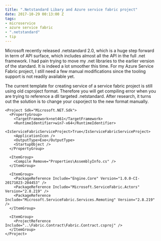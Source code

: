 ```yaml
---
title: ".Netstandard Libary and Azure service fabric project"
date: 2017-10-29 00:13:00 Z
tags:
- microservice
- azure service fabric
- ".netstandard"
- tip
---
```


Microsoft recently released .netstandard 2.0, which is a huge step forward in term of API surface, which includes almost all the API in the full .net framework. I had pain trying to move my .net libraries to the earlier version of the standard. It is indeed a lot smoother this time. For my Azure Service Fabric project, I still need a few manual modifications since the tooling support is not readily available yet.

<!--more-->

The current template for creating service of a service fabric project is still using old csproject format. Therefore you will get compiling error when you are trying to reference a dll targeted .netstandard. After research, it turns out the solution is to change your csporject to the new format manually.

```
<Project Sdk="Microsoft.NET.Sdk">
  <PropertyGroup>
    <TargetFramework>net461</TargetFramework>
    <RuntimeIdentifier>win7-x64</RuntimeIdentifier>
    <IsServiceFabricServiceProject>True</IsServiceFabricServiceProject>
    <ApplicationIcon />
    <OutputType>Exe</OutputType>
    <StartupObject />
  </PropertyGroup>

  <ItemGroup>
    <Compile Remove="Properties\AssemblyInfo.cs" />
  </ItemGroup>

  <ItemGroup>
    <PackageReference Include="Engine.Core" Version="1.0.0-CI-20171023-204453" />
    <PackageReference Include="Microsoft.ServiceFabric.Actors" Version="2.8.219" />
    <PackageReference Include="Microsoft.ServiceFabric.Services.Remoting" Version="2.8.219" />
  </ItemGroup>

  <ItemGroup>
    <ProjectReference Include="..\Fabric.Contract\Fabric.Contract.csproj" />
  </ItemGroup>
</Project>
``` 